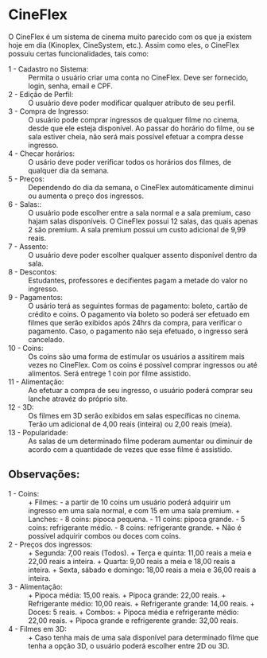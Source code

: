# CineFlex

<p>
  O CineFlex é um sistema de cinema muito parecido com os que ja existem hoje em dia (Kinoplex, CineSystem, etc.).
  Assim como eles, o CineFlex possuiu certas funcionalidades, tais como:
</p>

<dl>
  <dt> 1 - Cadastro no Sistema: </dt>
  <dd> 
    Permita o usuário criar uma conta no CineFlex. Deve ser fornecido, login, senha, email e CPF.
  </dd>
  
  <dt> 2 - Edição de Perfil: </dt>
  <dd> 
    O usuário deve poder modificar qualquer atributo de seu perfil.
  </dd>
  
  <dt> 3 - Compra de Ingresso: </dt>
  <dd> 
    O usuário pode comprar ingressos de qualquer filme no cinema, desde que ele esteja disponível.
    Ao passar do horário do filme, ou se sala estiver cheia, não será mais possível efetuar a compra desse ingresso.
  </dd>
  
  <dt> 4 - Checar horários: </dt>
  <dd> 
    O usário deve poder verificar todos os horários dos filmes, de qualquer dia da semana.
  </dd>
  
  <dt> 5 - Preços: </dt>
  <dd> 
    Dependendo do dia da semana, o CineFlex automáticamente diminui ou aumenta o preço dos ingressos.
  </dd>
  
  <dt> 6 - Salas:: </dt>
  <dd> 
    O usuário pode escolher entre a sala normal e a sala premium, caso hajam salas disponíveis.
	  O CineFlex possui 12 salas, das quais apenas 2 são premium.
    A sala premium possui um custo adicional de 9,99 reais.
  </dd>
  
  <dt> 7 - Assento: </dt>
  <dd> 
    O usuário deve poder escolher qualquer assento disponível dentro da sala.
  </dd>
  
  <dt> 8 - Descontos: </dt>
  <dd> 
    Estudantes, professores e decifientes pagam a metade do valor no ingresso.
  </dd>
  
  <dt> 9 - Pagamentos: </dt>
  <dd> 
    O usário terá as seguintes formas de pagamento: boleto, cartão de crédito e coins.
    O pagamento via boleto so poderá ser efetuado em filmes que serão exibidos após 24hrs da compra, para verificar o pagamento.
    Caso, o pagamento não seja efetuado, o ingresso será cancelado.
  </dd>
  
  <dt> 10 - Coins: </dt>
  <dd> 
    Os coins são uma forma de estimular os usuários a assitirem mais vezes no CineFlex.
	  Com os coins é possível comprar ingressos ou até alimentos.
    Será entrege 1 coin por filme assistido.
  </dd>
  
  <dt> 11 - Alimentação: </dt>
  <dd> 
    Ao efetuar a compra de seu ingresso, o usuário poderá comprar seu lanche atravéz do próprio site.
  </dd>
  
  <dt> 12 - 3D: </dt>
  <dd> 
    Os filmes em 3D serão exibidos em salas específicas no cinema.
    Terão um adicional de 4,00 reais (inteira) ou 2,00 reais (meia).
  </dd>
  
  <dt> 13 - Popularidade: </dt>
  <dd> 
    As salas de um determinado filme poderam aumentar ou diminuir de acordo com a quantidade de vezes que esse filme é assistido.
  </dd>
</dl>


## Observações:

<dl>
  <dt> 1 - Coins: </dt>
  <dd>
    + Filmes: 
      - a partir de 10 coins um usuário poderá adquirir um ingresso em uma sala normal, e com 15 em uma sala premium.
    + Lanches:
      - 8 coins: pipoca pequena.
      - 11 coins: pipoca grande.
      - 5 coins: refrigerante médio.
      - 8 coins: refrigerante grande.
    + Não é possível adquirir combos ou doces com coins.
  </dd>
  
  <dt> 2 - Preços dos ingressos: </dt>
  <dd>
    + Segunda: 7,00 reais (Todos).
	  + Terça e quinta: 11,00 reais a meia e 22,00 reais a inteira.
	  + Quarta: 9,00 reais a meia e 18,00 reais a inteira.
	  + Sexta, sábado e domingo: 18,00 reais a meia e 36,00 reais a inteira.
  </dd>
  
  <dt> 3 - Alimentação: </dt>
  <dd>
    + Pipoca média: 15,00 reais.
	  + Pipoca grande: 22,00 reais.
	  + Refrigerante médio: 10,00 reais.
	  + Refrigerante grande: 14,00 reais.
	  + Doces: 5 reais.
	  + Combos:
		  + Pipoca média e refrigerante médio: 22,00 reais.
		  + Pipoca grande e refrigerente grande: 32,00 reais.
  </dd>
  
  <dt> 4 - Filmes em 3D: </dt>
  <dd>
	  + Caso tenha mais de uma sala disponível para determinado filme que tenha a opção 3D, o usuário poderá escolher entre 2D ou 3D.
  </dd>
</dl>
